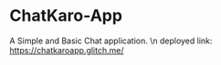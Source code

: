 # ChatKaro-App
A Simple and Basic Chat application. \n
deployed link: https://chatkaroapp.glitch.me/
